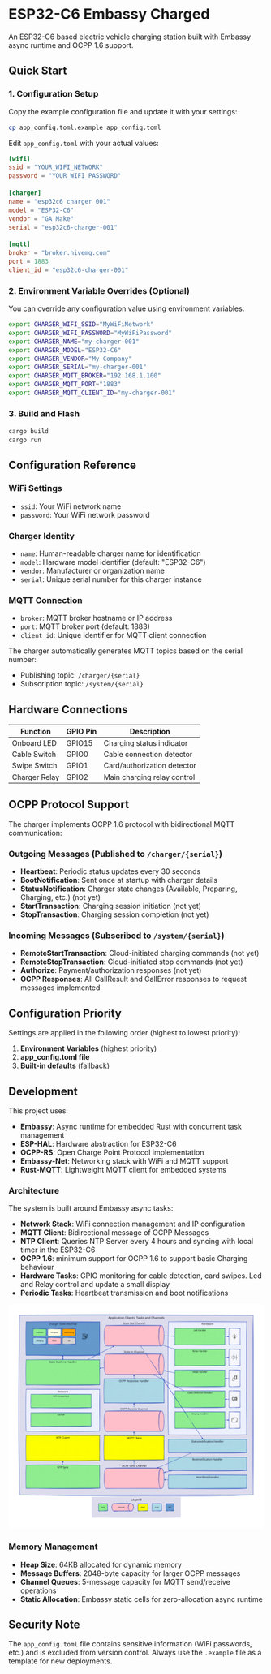 # ESP32-C6 Embassy Charged

An ESP32-C6 based electric vehicle charging station built with Embassy async runtime and OCPP 1.6 support.

## Quick Start

### 1. Configuration Setup

Copy the example configuration file and update it with your settings:

```bash
cp app_config.toml.example app_config.toml
```

Edit `app_config.toml` with your actual values:

```toml
[wifi]
ssid = "YOUR_WIFI_NETWORK"
password = "YOUR_WIFI_PASSWORD"

[charger]
name = "esp32c6 charger 001"
model = "ESP32-C6"
vendor = "GA Make"
serial = "esp32c6-charger-001"

[mqtt]
broker = "broker.hivemq.com"
port = 1883
client_id = "esp32c6-charger-001"
```

### 2. Environment Variable Overrides (Optional)

You can override any configuration value using environment variables:

```bash
export CHARGER_WIFI_SSID="MyWiFiNetwork"
export CHARGER_WIFI_PASSWORD="MyWiFiPassword"
export CHARGER_NAME="my-charger-001"
export CHARGER_MODEL="ESP32-C6"
export CHARGER_VENDOR="My Company"
export CHARGER_SERIAL="my-charger-001"
export CHARGER_MQTT_BROKER="192.168.1.100"
export CHARGER_MQTT_PORT="1883"
export CHARGER_MQTT_CLIENT_ID="my-charger-001"
```

### 3. Build and Flash

```bash
cargo build
cargo run
```

## Configuration Reference

### WiFi Settings
- `ssid`: Your WiFi network name
- `password`: Your WiFi network password

### Charger Identity
- `name`: Human-readable charger name for identification
- `model`: Hardware model identifier (default: "ESP32-C6")
- `vendor`: Manufacturer or organization name
- `serial`: Unique serial number for this charger instance

### MQTT Connection
- `broker`: MQTT broker hostname or IP address
- `port`: MQTT broker port (default: 1883)
- `client_id`: Unique identifier for MQTT client connection

The charger automatically generates MQTT topics based on the serial number:
- Publishing topic: `/charger/{serial}`
- Subscription topic: `/system/{serial}`

## Hardware Connections

| Function | GPIO Pin | Description |
|----------|----------|-------------|
| Onboard LED | GPIO15 | Charging status indicator |
| Cable Switch | GPIO0 | Cable connection detector |
| Swipe Switch | GPIO1 | Card/authorization detector |
| Charger Relay | GPIO2 | Main charging relay control |

## OCPP Protocol Support

The charger implements OCPP 1.6 protocol with bidirectional MQTT communication:

### Outgoing Messages (Published to `/charger/{serial}`)
- **Heartbeat**: Periodic status updates every 30 seconds
- **BootNotification**: Sent once at startup with charger details
- **StatusNotification**: Charger state changes (Available, Preparing, Charging, etc.) (not yet)
- **StartTransaction**: Charging session initiation (not yet)
- **StopTransaction**: Charging session completion (not yet)

### Incoming Messages (Subscribed to `/system/{serial}`)
- **RemoteStartTransaction**: Cloud-initiated charging commands  (not yet)
- **RemoteStopTransaction**: Cloud-initiated stop commands (not yet)
- **Authorize**: Payment/authorization responses  (not yet)
- **OCPP Responses**: All CallResult and CallError responses to request messages implemented 

## Configuration Priority

Settings are applied in the following order (highest to lowest priority):

1. **Environment Variables** (highest priority)
2. **app_config.toml file**
3. **Built-in defaults** (fallback)

## Development

This project uses:
- **Embassy**: Async runtime for embedded Rust with concurrent task management
- **ESP-HAL**: Hardware abstraction for ESP32-C6
- **OCPP-RS**: Open Charge Point Protocol implementation
- **Embassy-Net**: Networking stack with WiFi and MQTT support
- **Rust-MQTT**: Lightweight MQTT client for embedded systems

### Architecture
The system is built around Embassy async tasks:
- **Network Stack**: WiFi connection management and IP configuration
- **MQTT Client**: Bidirectional message of OCPP Messages
- **NTP Client**: Queries NTP Server every 4 hours and syncing with local timer in the ESP32-C6
- **OCPP 1.6**: minimum support for OCPP 1.6 to support basic Charging behaviour
- **Hardware Tasks**: GPIO monitoring for cable detection, card swipes. Led and Relay control and update a small display
- **Periodic Tasks**: Heartbeat transmission and boot notifications

![Application Diagram](./architecture/app_diagram.svg)


### Memory Management
- **Heap Size**: 64KB allocated for dynamic memory
- **Message Buffers**: 2048-byte capacity for larger OCPP messages
- **Channel Queues**: 5-message capacity for MQTT send/receive operations
- **Static Allocation**: Embassy static cells for zero-allocation async runtime

## Security Note

The `app_config.toml` file contains sensitive information (WiFi passwords, etc.) and is excluded from version control. Always use the `.example` file as a template for new deployments.
